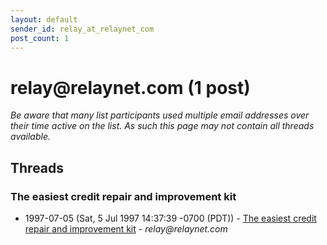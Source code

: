 ```yaml
---
layout: default
sender_id: relay_at_relaynet_com
post_count: 1
---
```


# relay<span>@</span>relaynet.com (1 post)

_Be aware that many list participants used multiple email addresses over their time active on the list. As such this page may not contain all threads available._

## Threads

### The easiest credit repair and improvement kit
+ 1997-07-05 (Sat, 5 Jul 1997 14:37:39 -0700 (PDT)) - [The easiest credit repair and improvement kit](/archive/1997/07/ca3317182823b1af9c526e9fc8a47655a91aa445b61b9abd7dda5badcfea9c23) - _relay@relaynet.com_

